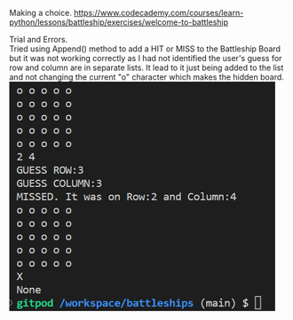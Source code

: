 
Making a choice.
https://www.codecademy.com/courses/learn-python/lessons/battleship/exercises/welcome-to-battleship

Trial and Errors.<br>
Tried using Append() method to add a HIT or MISS to the Battleship Board but it was not working correctly as I had not identified the user's guess for row and column are in separate lists. It lead to it just being added to the list and not changing the current "o" character which makes the hidden board.<br>
![Append atempt](images/readme-images/Append.board.png)
